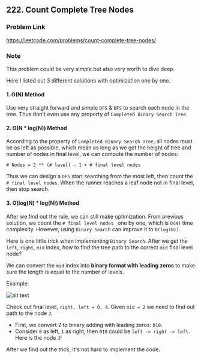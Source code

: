 ## 222. Count Complete Tree Nodes

### Problem Link 
https://leetcode.com/problems/count-complete-tree-nodes/

### Note
This problem could be very simple but also very worth to dive deep.

Here I listed out 3 different solutions with optimization one by one.

#### 1. O(N) Method
Use very straight forward and simple `DFS` & `BFS` to search each node in the tree. Thus don't even use any property of 
`Completed Binary Search Tree`. 

#### 2. O(N * log(N)) Method
According to the property of `Completed Binary Search Tree`, all nodes must be as left as possible, which mean as
 long as we get the height of tree and number of nodes in final level, we can compute the number of nodes:
```
# Nodes = 2 ** (# level) - 1 + # final level nodes
```
Thus we can design a `DFS` start searching from the most left, then count the `# final level nodes`. When the runner
 reaches a leaf node not in final level, then stop search. 

#### 3. O(log(N) * log(N)) Method
After we find out the rule, we can still make optimization. From previous solution, we count the `# final level nodes
` one by one, which is `O(N)` time complexity. However, using `Binary Search` can improve it to `O(log(N))`. 

Here is one little trick when implementing `Binary Search`. After we get the `left`, `right`, `mid` index, how to
 find the tree path to the correct `mid` final level node?
 
 We can convert the `mid` index into **binary format with leading zeros** to make sure the length is equal to the number
  of levels.
  
Example:

![alt text](https://web.cecs.pdx.edu/~sheard/course/Cs163/Graphics/CompleteBinary.jpg)

Check out final level, `right, left = 0, 4`. Given `mid = 2` we need to find out path to the node `J`.
- First, we convert 2 to binary adding with leading zeros: `010`.
- Consider `0` as left, `1` as right, then `010` could be `left -> right -> left`. Here is the node `J`!

After we find out the trick, it's not hard to implement the code.

